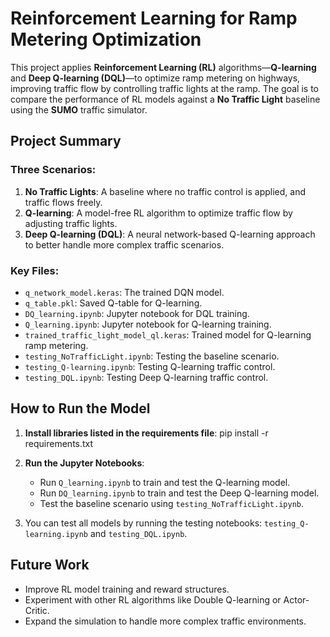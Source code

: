 # Reinforcement Learning for Ramp Metering Optimization

This project applies **Reinforcement Learning (RL)** algorithms—**Q-learning** and **Deep Q-learning (DQL)**—to optimize ramp metering on highways, improving traffic flow by controlling traffic lights at the ramp. The goal is to compare the performance of RL models against a **No Traffic Light** baseline using the **SUMO** traffic simulator.

## Project Summary

### Three Scenarios:
1. **No Traffic Lights**: A baseline where no traffic control is applied, and traffic flows freely.
2. **Q-learning**: A model-free RL algorithm to optimize traffic flow by adjusting traffic lights.
3. **Deep Q-learning (DQL)**: A neural network-based Q-learning approach to better handle more complex traffic scenarios.

### Key Files:
- `q_network_model.keras`: The trained DQN model.
- `q_table.pkl`: Saved Q-table for Q-learning.
- `DQ_learning.ipynb`: Jupyter notebook for DQL training.
- `Q_learning.ipynb`: Jupyter notebook for Q-learning training.
- `trained_traffic_light_model_ql.keras`: Trained model for Q-learning ramp metering.
- `testing_NoTrafficLight.ipynb`: Testing the baseline scenario.
- `testing_Q-learning.ipynb`: Testing Q-learning traffic control.
- `testing_DQL.ipynb`: Testing Deep Q-learning traffic control.
## How to Run the Model
1. **Install libraries listed in the requirements file**: pip install -r requirements.txt
2. **Run the Jupyter Notebooks**:
   - Run `Q_learning.ipynb` to train and test the Q-learning model.
   - Run `DQ_learning.ipynb` to train and test the Deep Q-learning model.
   - Test the baseline scenario using `testing_NoTrafficLight.ipynb`.

3. You can test all models by running the testing notebooks: `testing_Q-learning.ipynb` and `testing_DQL.ipynb`.

## Future Work

- Improve RL model training and reward structures.
- Experiment with other RL algorithms like Double Q-learning or Actor-Critic.
- Expand the simulation to handle more complex traffic environments.

